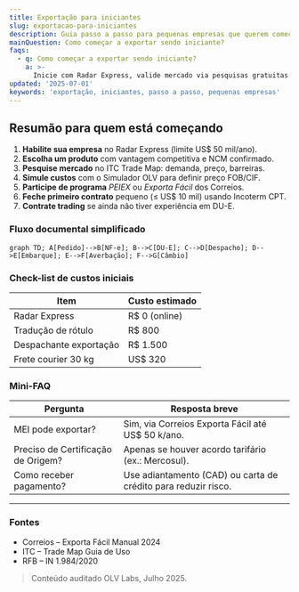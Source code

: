 ```yaml
---
title: Exportação para iniciantes
slug: exportacao-para-iniciantes
description: Guia passo a passo para pequenas empresas que querem começar a exportar.
mainQuestion: Como começar a exportar sendo iniciante?
faqs:
  - q: Como começar a exportar sendo iniciante?
    a: >-
      Inicie com Radar Express, valide mercado via pesquisas gratuitas ITC, use trading companies para primeiro embarque teste e aprenda o fluxo documental.
updated: '2025-07-01'
keywords: 'exportação, iniciantes, passo a passo, pequenas empresas'
---
```


## Resumão para quem está começando

1. **Habilite sua empresa** no Radar Express (limite US$ 50 mil/ano).
2. **Escolha um produto** com vantagem competitiva e NCM confirmado.
3. **Pesquise mercado** no ITC Trade Map: demanda, preço, barreiras.
4. **Simule custos** com o Simulador OLV para definir preço FOB/CIF.
5. **Participe de programa** _PEIEX_ ou _Exporta Fácil_ dos Correios.
6. **Feche primeiro contrato** pequeno (≤ US$ 10 mil) usando Incoterm CPT.
7. **Contrate trading** se ainda não tiver experiência em DU-E.

### Fluxo documental simplificado

```mermaid
graph TD; A[Pedido]-->B[NF-e]; B-->C[DU-E]; C-->D[Despacho]; D-->E[Embarque]; E-->F[Averbação]; F-->G[Câmbio]
```

### Check-list de custos iniciais

| Item | Custo estimado |
| --- | --- |
| Radar Express | R$ 0 (online) |
| Tradução de rótulo | R$ 800 |
| Despachante exportação | R$ 1.500 |
| Frete courier 30 kg | US$ 320 |

### Mini-FAQ

| Pergunta | Resposta breve |
| --- | --- |
| MEI pode exportar? | Sim, via Correios Exporta Fácil até US$ 50 k/ano. |
| Preciso de Certificação de Origem? | Apenas se houver acordo tarifário (ex.: Mercosul). |
| Como receber pagamento? | Use adiantamento (CAD) ou carta de crédito para reduzir risco. |

---

### Fontes

* Correios – Exporta Fácil Manual 2024
* ITC – Trade Map Guia de Uso
* RFB – IN 1.984/2020

> Conteúdo auditado OLV Labs, Julho 2025. 